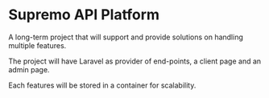 # Supremo API Platform
A long-term project that will support and provide solutions on handling multiple features.

 The project will have Laravel as provider of end-points, a client page and an admin page.

 Each features will be stored in a container for scalability.
